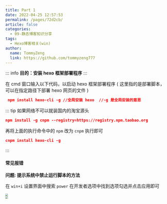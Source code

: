```yaml
---
title: Part 1
date: 2022-04-25 12:57:53
permalink: /pages/72d2cb/
article: false
categories:
  - 09-静态博客知识分享
tags:
  - Hexo博客相关(win)
author: 
  name: TommyZeng
  link: https://github.com/tommyzeng777
---
```



::: info
**目的：安装 hexo 框架部署程序**
:::

在 cmd 窗口输入以下代码，以启动 hexo 框架部署程序 ( 这里指的是部署脚本，可以在指定路径下部署 hexo 网页的文件 )

```json
 npm install hexo-cli -g //全局安装 hexo  //-g 是全局安装的意思
```
::: tip
 如果网络不可以就装国内的淘宝源头

 ```json
 npm install -g cnpm --registry=https://registry.npm.taobao.org
 ```

 再将上面的执行命令中的 `npm` 改为 `cnpm` 执行即可

 ```json
 cnpm install hexo-cli -g
 ```
:::

#### 常见报错

**问题: 提示系统中禁止运行脚本的方法**

在 `win+i` 设置界面中搜索 `power` 在开发者选项中找到选项勾选并点击应用即可

<img src="https://testingcf.jsdelivr.net/gh/TommyZeng777/picgo/img/202204021042013.png" style="zoom: 50%;" />
<br/>
<img src="https://testingcf.jsdelivr.net/gh/TommyZeng777/picgo/img/202203250924741.png" style="zoom: 50%;" />

<br><br>

